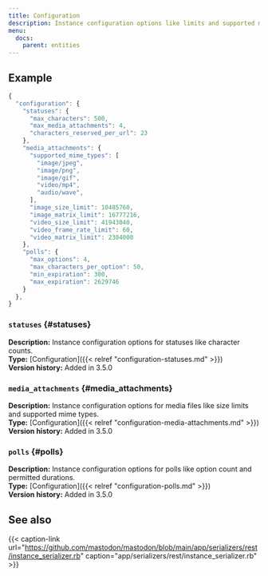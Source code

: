 ```yaml
---
title: Configuration
description: Instance configuration options like limits and supported mime types.
menu:
  docs:
    parent: entities
---
```


## Example

```javascript
{
  "configuration": {
    "statuses": {
      "max_characters": 500,
      "max_media_attachments": 4,
      "characters_reserved_per_url": 23
    },
    "media_attachments": {
      "supported_mime_types": [
        "image/jpeg",
        "image/png",
        "image/gif",
        "video/mp4",
        "audio/wave",
      ],
      "image_size_limit": 10485760,
      "image_matrix_limit": 16777216,
      "video_size_limit": 41943040,
      "video_frame_rate_limit": 60,
      "video_matrix_limit": 2304000
    },
    "polls": {
      "max_options": 4,
      "max_characters_per_option": 50,
      "min_expiration": 300,
      "max_expiration": 2629746
    }
  },
}
```

### `statuses` {#statuses}

**Description:** Instance configuration options for statuses like character counts.\
**Type:** [Configuration]({{< relref "configuration-statuses.md" >}})\
**Version history:** Added in 3.5.0

### `media_attachments` {#media_attachments}

**Description:** Instance configuration options for media files like size limits and supported mime types.\
**Type:** [Configuration]({{< relref "configuration-media-attachments.md" >}})\
**Version history:** Added in 3.5.0

### `polls` {#polls}

**Description:** Instance configuration options for polls like option count and permitted durations.\
**Type:** [Configuration]({{< relref "configuration-polls.md" >}})\
**Version history:** Added in 3.5.0

## See also

{{< caption-link url="https://github.com/mastodon/mastodon/blob/main/app/serializers/rest/instance_serializer.rb" caption="app/serializers/rest/instance\_serializer.rb" >}}






